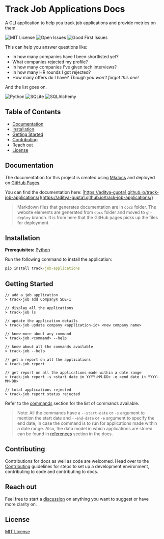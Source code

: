 # Track Job Applications Docs

A CLI application to help you track job applications and provide metrics on them.

![MIT License](https://img.shields.io/github/license/Aditya-Gupta1/job-application-cli?color=green&style=flat-square)
![Open Issues](https://img.shields.io/github/issues/Aditya-Gupta1/job-application-cli?color=dark-green&style=flat-square)
![Good First Issues](https://img.shields.io/github/issues/Aditya-Gupta1/job-application-cli/good%20first%20issue?color=blue&style=flat-square)

This can help you answer questions like:

- In how many companies have I been shortlisted yet?
- What companies rejected my profile?
- In how many companies I've given tech interviews?
- In how many HR rounds I got rejected?
- How many offers do I have? *Though you won't forget this one!*

And the list goes on.

![Python](https://img.shields.io/badge/python-3670A0?style=for-the-badge&logo=python&logoColor=ffdd54)
![SQLite](https://img.shields.io/badge/sqlite-%2307405e.svg?style=for-the-badge&logo=sqlite&logoColor=white)
![SQLAlchemy](https://img.shields.io/badge/SQLAlchemy-blue.svg?logoColor=white&style=for-the-badge&color=red)

## Table of Contents

* [Documentation](#documentation)
* [Installation](#installation)
* [Getting Started](#getting-started)
* [Contributing](#contributing)
* [Reach out](#reach-out)
* [License](#license)

## Documentation

The documentation for this project is created using [Mkdocs](https://www.mkdocs.org/)
and deployed on [GitHub Pages](https://docs.github.com/en/pages/getting-started-with-github-pages/about-github-pages).

You can find the documentation here: [https://aditya-gupta1.github.io/track-job-applications/](https://aditya-gupta1.github.io/track-job-applications/)

>Markdown files that generates documentation are in `docs` folder. The website elements are generated from `docs` folder and moved to `gh-deploy` branch. It is from here that the GitHub pages picks up the files for deployment.

## Installation

**Prerequisites:** [Python](https://www.python.org/downloads/)

Run the following command to install the application:
```cmd
pip install track-job-applications
```

## Getting Started

```commandline
// add a job application
> track-job add CompanyX SDE-1

// display all the applications
> track-job ls

// update the application details
> track-job update company <application-id> <new company name>

// know more about any command
> track-job <command> --help

// know about all the commands available
> track-job --help

// get a report on all the applications
> track-job report

// get report on all the applications made within a date range
> track-job report -s <start date in YYYY-MM-DD> -e <end date in YYYY-MM-DD>

// total applications rejected
> track-job report status rejected
```

Refer to the [commands](Commands.md) section for the list of commands available.

> Note: All the commands have a `--start-date` or `-s` argument to mention the start date and `--end-date` or `-e` argument
> to specify the end date, in case the command is to run for applications made within a date range.
>  Also, the data model in which applications are stored can be found in [references](References.md#job-application-data-model) section in the docs.

## Contributing

Contributions for docs as well as code are welcomed. Head over to the [Contributing](https://github.com/Aditya-Gupta1/track-job-applications/blob/main/CONTRIBUTING.md) 
guidelines for steps to set up a development environment, contributing to code and contributing to docs.

## Reach out

Feel free to start a [discussion](https://github.com/Aditya-Gupta1/track-job-applications/discussions) on anything you want to suggest or have more clarity on.

## License

[MIT License](https://github.com/Aditya-Gupta1/track-job-applications/blob/main/LICENSE.md)
